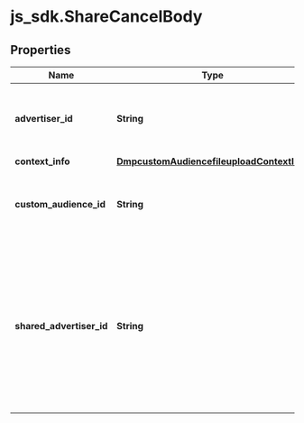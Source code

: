 # js_sdk.ShareCancelBody

## Properties
Name | Type | Description | Notes
------------ | ------------- | ------------- | -------------
**advertiser_id** | **String** | The advertiser ID that performed the operation. | [required] 
**context_info** | [**DmpcustomAudiencefileuploadContextInfo**](DmpcustomAudiencefileuploadContextInfo.md) |  | [optional] 
**custom_audience_id** | **String** | The audience ID that you want to stop sharing. | [required] 
**shared_advertiser_id** | **String** | The advertiser ID you want to stop sharing with. You only need to pass this field if you want to stop sharing audiences with an advertiser. | [required] 
